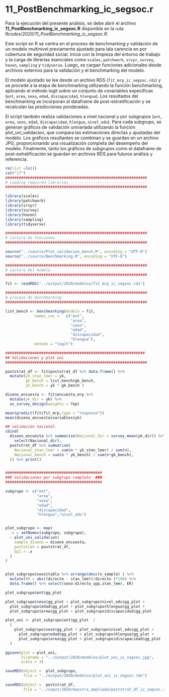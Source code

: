 # 11_PostBenchmarking_ic_segsoc.r

Para la ejecución del presente análisis, se debe abrir el archivo **11_PostBenchmarking_ic_segsoc.R** disponible en la ruta *Rcodes/2020/11_PostBenchmarking_ic_segsoc.R*.

Este script en R se centra en el proceso de benchmarking y validación de un modelo multinivel previamente ajustado para lala carencia en por cobertura de seguridad social. Inicia con la limpieza del entorno de trabajo y la carga de librerías esenciales como `scales`, `patchwork`, `srvyr`, `survey`, `haven`, `sampling` y `tidyverse`. Luego, se cargan funciones adicionales desde archivos externos para la validación y el benchmarking del modelo.

El modelo ajustado se lee desde un archivo RDS (`fit_mrp_ic_segsoc.rds`) y se procede a la etapa de benchmarking utilizando la función benchmarking, aplicando el método logit sobre un conjunto de covariables específicas (`ent`, `area`, `sexo`, `edad`, `discapacidad`, `hlengua`). Los resultados del benchmarking se incorporan al dataframe de post-estratificación y se recalculan las predicciones ponderadas.

El script también realiza validaciones a nivel nacional y por subgrupos (`ent`, `area`, `sexo`, `edad`, `discapacidad`, `hlengua`, `nivel_edu`). Para cada subgrupo, se generan gráficos de validación univariada utilizando la función plot_uni_validacion, que compara las estimaciones directas y ajustadas del modelo. Los gráficos resultantes se combinan y se guardan en un archivo JPG, proporcionando una visualización completa del desempeño del modelo. Finalmente, tanto los gráficos de subgrupos como el dataframe de post-estratificación se guardan en archivos RDS para futuros análisis y referencia.


``` r
rm(list =ls())
cat("\f")
###############################################################
# Loading required libraries ----------------------------------
###############################################################

library(scales)
library(patchwork)
library(srvyr)
library(survey)
library(haven)
library(sampling)
library(tidyverse)

###############################################################
# Lectura de funciones 
###############################################################

source("../source/Plot_validacion_bench.R", encoding = "UTF-8")
source("../source/Benchmarking.R", encoding = "UTF-8")

###############################################################
# Lectura del modelo 
###############################################################

fit <- readRDS("../output/2020/modelos/fit_mrp_ic_segsoc.rds")

###############################################################
# proceso de benchmarking
###############################################################

list_bench <- benchmarking(modelo = fit,
             names_cov =   c("ent",
                             "area",
                             "sexo",
                             "edad",
                             "discapacidad",
                             "hlengua"),                      
             metodo = "logit")

##############################################################
## Validaciones y plot uni 
###############################################################

poststrat_df <- fit$poststrat_df %>% data.frame() %>%  
  mutate(yk_stan_lmer = yk,
         gk_bench = list_bench$gk_bench,
         yk_bench = yk * gk_bench )

diseno_encuesta <- fit$encuesta_mrp %>% 
  mutate(yk_dir = yk) %>% 
  as_survey_design(weights = fep)

mean(predict(fit$fit_mrp,type = "response"))
mean(diseno_encuesta$variables$yk)

## validación nacional.
cbind(
  diseno_encuesta %>% summarise(Nacional_dir = survey_mean(yk_dir)) %>% 
    select(Nacional_dir),
  poststrat_df %>% summarise(
    Nacional_stan_lmer = sum(n * yk_stan_lmer) / sum(n),
    Nacional_bench = sum(n * yk_bench) / sum(n*gk_bench),
  )) %>% print()


###########################################
### Validaciones por subgrupo completo  ###
###########################################

subgrupo <- c("ent",
              "area",
              "sexo",
              "edad",
              "discapacidad",
              "hlengua","nivel_edu")


plot_subgrupo <- map(
  .x = setNames(subgrupo, subgrupo),
  ~ plot_uni_validacion(
    sample_diseno = diseno_encuesta,
    poststrat = poststrat_df,
    by1 = .x
  )
)


plot_subgrupo$sexo$tabla %>% arrange(desc(n_sample) ) %>%
  mutate(ER = abs((directo - stan_lmer)/directo )*100) %>%
  data.frame() %>% select(sexo:directo_upp,stan_lmer, ER)

plot_subgrupo$ent$gg_plot

plot_subgrupo$sexo$gg_plot + plot_subgrupo$nivel_edu$gg_plot +
  plot_subgrupo$edad$gg_plot + plot_subgrupo$hlengua$gg_plot +
  plot_subgrupo$area$gg_plot + plot_subgrupo$discapacidad$gg_plot  

plot_uni <- plot_subgrupo$ent$gg_plot  /
  (
    plot_subgrupo$sexo$gg_plot + plot_subgrupo$nivel_edu$gg_plot +
      plot_subgrupo$edad$gg_plot + plot_subgrupo$hlengua$gg_plot +
      plot_subgrupo$area$gg_plot + plot_subgrupo$discapacidad$gg_plot
  )

ggsave(plot = plot_uni,
       filename = "../output/2020/modelos/plot_uni_ic_segsoc.jpg",
       scale = 3)

saveRDS(object =  plot_subgrupo,
        file = "../output/2020/modelos/plot_uni_ic_segsoc.rds")

saveRDS(object =  poststrat_df,
        file = "../input/2020/muestra_ampliada/poststrat_df_ic_segsoc.rds")
```
